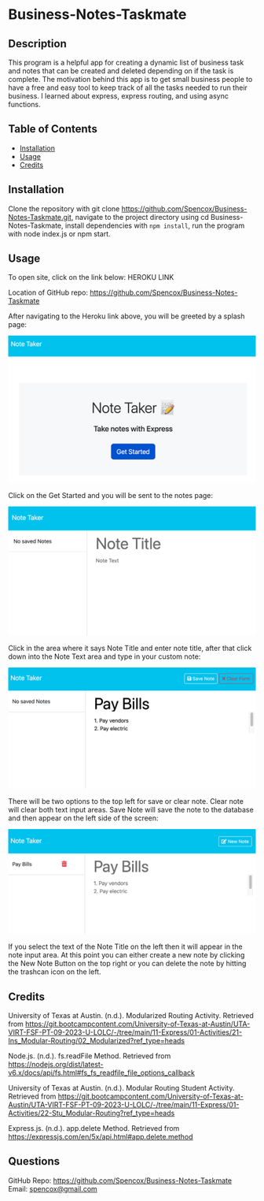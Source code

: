 # Business-Notes-Taskmate

## Description
This program is a helpful app for creating a dynamic list of business task and notes that can be created and deleted depending on if the task is complete. The motivation behind this app is to get small business people to have a free and easy tool to keep track of all the tasks needed to run their business. I learned about express, express routing, and using async functions. 

## Table of Contents
- [Installation](#installation)
- [Usage](#usage)
- [Credits](#credits)

## Installation
Clone the repository with git clone https://github.com/Spencox/Business-Notes-Taskmate.git, navigate to the project directory using cd Business-Notes-Taskmate, install dependencies with `npm install`, run the program with node index.js or npm start.

## Usage

To open site, click on the link below:
HEROKU LINK

Location of GitHub repo:
https://github.com/Spencox/Business-Notes-Taskmate

After navigating to the Heroku link above, you will be greeted by a splash page:

![alt text](/public/assets/screenshots/Spash_Page.png)

Click on the Get Started and you will be sent to the notes page:

![alt text](/public/assets/screenshots/Notes_Page.png)

Click in the area where it says Note Title and enter note title, after that click down into the Note Text area and type in your custom note:

![alt text](/public/assets/screenshots/Write_Note.png)

There will be two options to the top left for save or clear note. Clear note will clear both text input areas. Save Note will save the note to the database and then appear on the left side of the screen:

![alt text](/public/assets/screenshots/Note_Select_New_Note.png)

If you select the text of the Note Title on the left then it will appear in the note input area. At this point you can either create a new note by clicking the New Note Button on the top right or you can delete the note by hitting the trashcan icon on the left. 

## Credits
University of Texas at Austin. (n.d.). Modularized Routing Activity. Retrieved from https://git.bootcampcontent.com/University-of-Texas-at-Austin/UTA-VIRT-FSF-PT-09-2023-U-LOLC/-/tree/main/11-Express/01-Activities/21-Ins_Modular-Routing/02_Modularized?ref_type=heads

Node.js. (n.d.). fs.readFile Method. Retrieved from https://nodejs.org/dist/latest-v6.x/docs/api/fs.html#fs_fs_readfile_file_options_callback

University of Texas at Austin. (n.d.). Modular Routing Student Activity. Retrieved from https://git.bootcampcontent.com/University-of-Texas-at-Austin/UTA-VIRT-FSF-PT-09-2023-U-LOLC/-/tree/main/11-Express/01-Activities/22-Stu_Modular-Routing?ref_type=heads

Express.js. (n.d.). app.delete Method. Retrieved from https://expressjs.com/en/5x/api.html#app.delete.method
## Questions
GitHub Repo: https://github.com/Spencox/Business-Notes-Taskmate  
Email: spencox@gmail.com

